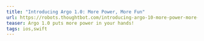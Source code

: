 ```yaml
---
title: "Introducing Argo 1.0: More Power, More Fun"
url: https://robots.thoughtbot.com/introducing-argo-10-more-power-more-fun
teaser: Argo 1.0 puts more power in your hands!
tags: ios,swift
---
```

